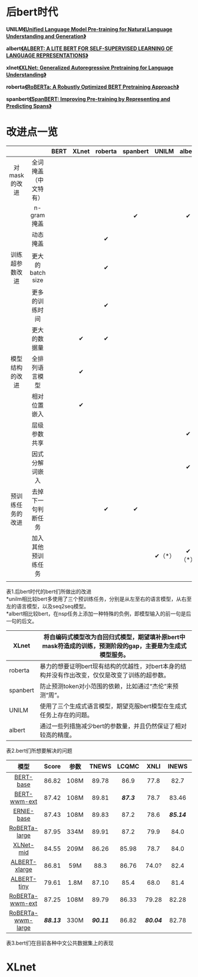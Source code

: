 # 后bert时代 #

**UNILM**[**《Unified Language Model Pre-training for Natural Language Understanding and Generation》**](https://arxiv.org/pdf/1905.03197.pdf)


**albert**[**《ALBERT: A LITE BERT FOR SELF-SUPERVISED LEARNING OF LANGUAGE REPRESENTATIONS》**](https://arxiv.org/pdf/1909.11942.pdf)


**xlnet**[**《XLNet: Generalized Autoregressive Pretraining for Language Understanding》**](https://arxiv.org/pdf/1906.08237.pdf)


**roberta**[**《RoBERTa: A Robustly Optimized BERT Pretraining Approach**](https://arxiv.gg363.site/pdf/1907.11692.pdf)[**》**]()


**spanbert**[**《SpanBERT: Improving Pre-training by Representing and Predicting Spans》**](https://arxiv.org/pdf/1907.10529.pdf)

<a name="SkF9P"></a>
# 改进点一览
|  |  | BERT | XLnet | roberta | spanbert | UNILM | albert |
| :---: | :---: | :---: | :---: | :---: | :---: | :---: | :---: |
| 对mask的改进 | 全词掩盖（中文特有） |  |  |  |  |  |  |
|  | n-gram掩盖 |  |  |  | ✔ |  | ✔ |
|  | 动态掩盖 |  |  | ✔ |  |  |  |
| 训练超参数改进 | 更大的batch size |  |  | ✔ |  |  |  |
|  | 更多的训练时间 |  |  | ✔ |  |  |  |
|  | 更大的数据量 |  | ✔ | ✔ |  |  |  |
| 模型结构的改进 | 全排列语言模型 |  | ✔ |  |  |  |  |
|  | 相对位置嵌入 |  | ✔ |  |  |  |  |
|  | 层级参数共享 |  |  |  |  |  | ✔ |
|  | 因式分解词嵌入 |  |  |  |  |  | ✔ |
| 预训练任务的改进 | 去掉下一句判断任务 |  |  | ✔ | ✔ |  |  |
|  | 加入其他预训练任务 |  |  |  |  | ✔（*） | ✔（*） |
|  |  |  |  |  |  |  |  |

表1.后bert时代的bert们所做出的改进<br />
*unilm相比较bert多使用了三个预训练任务，分别是从左至右的语言模型，从右至左的语言模型，以及seq2seq模型。<br />*albert相比较bert，在nsp任务上添加一种特殊的负例，即模型输入的前一句是后一句的后文。

| XLnet | 将自编码式模型改为自回归式模型，期望填补原bert中mask符造成的训练，预测阶段的gap，主要是为生成式模型服务。 |
| --- | --- |
| roberta | 暴力的想要证明bert现有结构的优越性，对bert本身的结构并没有作出改变，仅仅是改变了训练的超参数。 |
| spanbert | 防止预测token对小范围的依赖，比如通过“杰伦”来预测“周”。 |
| UNILM | 使用了三个生成式语言模型，期望克服bert模型在生成式任务上存在的问题。 |
| albert | 通过一些列措施减少bert的参数量，并且仍然保证了相对较高的精度。 |

表2.bert们所想要解决的问题<br />

| 模型 | Score | 参数 | TNEWS | LCQMC | XNLI | INEWS | DRCD | CMRC2018 | BQ | MSRANER | THUCNEWS |
| :----:| :----: | :----: | :----: |:----: |:----: |:----: |:----: |:----: |:----: |:----: |:----: |
| <a href="https://github.com/google-research/bert">BERT-base</a>	| 86.82 | 108M | 89.78 	| 86.9 	|77.8 | 82.7 | 91.46 | 85.48 | 85.08 | 95.38 | 95.35 |
| <a href="https://github.com/ymcui/Chinese-BERT-wwm">BERT-wwm-ext</a> | 87.42  | 108M |89.81   | ***87.3***  | 78.7	| 83.46 | 92.63 | 86.68 | ***85.21*** | 95.26 | 95.57 |
| <a href="https://github.com/PaddlePaddle/ERNIE">ERNIE-base</a>	| 87.43 | 108M |89.83  	|87.2 | 78.6| ***85.14*** | 92.01 | 87.30 | 84.47 | 95.17 | 94.90 |
| <a href="https://github.com/brightmart/roberta_zh">RoBERTa-large</a> | 87.95 | 334M 	|89.91  | 87.2  | 79.9 | 84.0 | 94.25 | 88.60 | 85.20 | ***96.07*** | 94.56 | 
| <a href="https://github.com/ymcui/Chinese-PreTrained-XLNet">XLNet-mid</a>	| 84.55 | 209M | 86.26 | 85.98  |78.7 |84.0| 91.44 | 85.63 | 77.85 | - | 94.54 |
| <a href="https://github.com/brightmart/albert_zh">ALBERT-xlarge</a> | 86.81 | 59M |	88.3 |	86.76 | 74.0? |82.4 | 94.70 | 88.66 | 84.21 | 89.51 | 95.45 |
| <a href="https://github.com/brightmart/albert_zh">ALBERT-tiny</a> | 79.61 | 1.8M |	87.10 |	85.4 | 68.0 |81.4 | 80.67 | 73.95 | 80.76 | 84.77 | 93.54 |
| <a href="https://github.com/ymcui/Chinese-BERT-wwm">RoBERTa-wwm-ext</a>  | 87.25 | 108M  |	89.79 |	86.33 | 79.28 | 82.28 | 93.53 | 87.28 | 84.02 | 95.06 | 95.52 |
| <a href="https://github.com/ymcui/Chinese-BERT-wwm">RoBERTa-wwm-large</a> | ***88.13*** | 330M |	***90.11*** |	86.82 | ***80.04*** | 82.78 | ***95.06*** | ***89.42*** | 84.90 | 95.32 | ***95.93*** |

表3.bert们在目前各种中文公共数据集上的表现<br />

# XLnet

